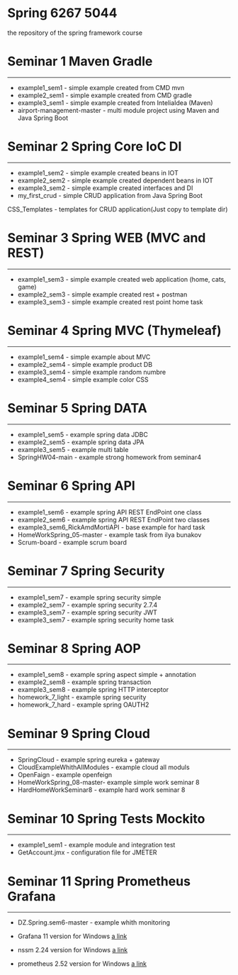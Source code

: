 # Spring 6267 5044
the repository of the spring framework course

# Seminar 1 Maven Gradle
***
- example1_sem1 - simple example created from CMD mvn
- example2_sem1 - simple example created from CMD gradle
- example3_sem1 - simple example created from InteliaIdea (Maven)
- airport-management-master - multi module project using Maven and Java Spring Boot

# Seminar 2 Spring Core IoC DI
***
- example1_sem2 - simple example created beans in IOT
- example2_sem2 - simple example created dependent beans in IOT
- example3_sem2 - simple example created interfaces and DI
- my_first_crud - simple CRUD application from Java Spring Boot

CSS_Templates - templates for CRUD application(Just copy to template dir)

# Seminar 3 Spring WEB (MVC and REST)
***
- example1_sem3 - simple example created web application (home, cats, game)
- example2_sem3 - simple example created rest + postman
- example3_sem3 - simple example created rest point home task

# Seminar 4 Spring MVC (Thymeleaf)
***
- example1_sem4 - simple example about MVC
- example2_sem4 - simple example product DB
- example3_sem4 - simple example random numbre 
- example4_sem4 - simple example color CSS

# Seminar 5 Spring DATA 
***
- example1_sem5 - example spring data JDBC 
- example2_sem5 - example spring data JPA 
- example3_sem5 - example multi table 
- SpringHW04-main - example strong homework from seminar4

# Seminar 6 Spring API 
***
- example1_sem6 - example spring API REST EndPoint one class 
- example2_sem6 - example spring API REST EndPoint two classes 
- example3_sem6_RickAmdMortiAPI - base example for hard task
- HomeWorkSpring_05-master - example task from ilya bunakov
- Scrum-board - example scrum board

# Seminar 7 Spring Security 
***
- example1_sem7 - example spring security simple 
- example2_sem7 - example spring security 2.7.4 
- example3_sem7 - example spring security JWT
- example3_sem7 - example spring security home task

# Seminar 8 Spring AOP 
***
- example1_sem8 - example spring aspect simple + annotation
- example2_sem8 - example spring transaction 
- example3_sem8 - example spring HTTP interceptor
- homework_7_light - example spring security 
- homework_7_hard - example spring OAUTH2 

# Seminar 9 Spring Cloud 
***
- SpringCloud - example spring eureka + gateway
- CloudExampleWhithAllModules - example cloud all moduls 
- OpenFaign - example openfeign
- HomeWorkSpring_08-master- example simple work seminar 8 
- HardHomeWorkSeminar8 - example hard work seminar 8 

# Seminar 10 Spring Tests Mockito 
***
- example1_sem1 - example module and integration test
- GetAccount.jmx - configuration file for JMETER

# Seminar 11 Spring Prometheus Grafana 
***
- DZ.Spring.sem6-master - example whith monitoring

- Grafana 11 version for Windows [a link](https://disk.yandex.ru/d/HUIDbnzgzHFxFQ)
- nssm 2.24 version for Windows [a link](https://disk.yandex.ru/d/mBtEzqwd_8agTQ)
- prometheus 2.52 version for Windows [a link](https://github.com/prometheus/prometheus/releases/download/v2.52.0/prometheus-2.52.0.windows-amd64.zip)



